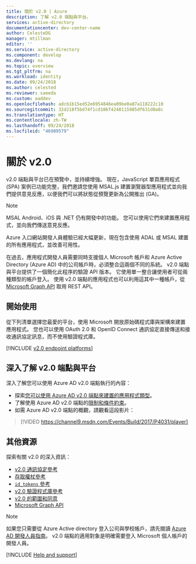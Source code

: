 ```yaml
---
title: 關於 v2.0 | Azure
description: 了解 v2.0 端點與平台。
services: active-directory
documentationcenter: dev-center-name
author: CelesteDG
manager: mtillman
editor: ''
ms.service: active-directory
ms.component: develop
ms.devlang: na
ms.topic: overview
ms.tgt_pltfrm: na
ms.workload: identity
ms.date: 09/24/2018
ms.author: celested
ms.reviewer: saeeda
ms.custom: aaddev
ms.openlocfilehash: adcb1b15ed52e6954846ea09be0a87a118222c10
ms.sourcegitcommit: 32d218f5bd74f1cd106f4248115985df631d0a8c
ms.translationtype: HT
ms.contentlocale: zh-TW
ms.lasthandoff: 09/24/2018
ms.locfileid: "46989579"
---
```

# <a name="about-v20"></a>關於 v2.0

v2.0 端點與平台已在預覽中，並持續增強。 現在，JavaScript 單頁應用程式 (SPA) 案例已功能完整，我們邀請您使用 MSAL.js 建置瀏覽器型應用程式並向我們提供意見反應，以便我們可以將狀態從預覽更新為公開推出 (GA)。

> [!NOTE]
> MSAL Android、iOS 與 .NET 仍有開發中的功能。 您可以使用它們來建置應用程式，並向我們傳送意見反應。

Azure 入口網站開發人員體驗已經大幅更新，現在包含使用 ADAL 或 MSAL 建置的所有應用程式，並改善可用性。

在過去，應用程式開發人員需要同時支援個人 Microsoft 帳戶和 Azure Active Directory (Azure AD) 中的公司帳戶時，必須整合這兩個不同的系統。 v2.0 端點與平台提供了一個簡化此程序的驗證 API 版本。 它使用單一整合讓使用者可從兩種類型的帳戶登入。 使用 v2.0 端點的應用程式也可以利用這其中一種帳戶，從 [Microsoft Graph API](https://graph.microsoft.io) 取用 REST API。

## <a name="getting-started"></a>開始使用

從下列清單選擇您最愛的平台，使用 Microsoft 開放原始碼程式庫與架構來建置應用程式。 您也可以使用 OAuth 2.0 和 OpenID Connect 通訊協定直接傳送和接收通訊協定訊息，而不使用驗證程式庫。

[!INCLUDE [v2.0 endpoint platforms](../../../includes/active-directory-v2-quickstart-table.md)]

## <a name="learn-more-about-the-v20-endpoint-and-platform"></a>深入了解 v2.0 端點與平台

深入了解您可以使用 Azure AD v2.0 端點執行的內容：

* 探索[您可以使用 Azure AD v2.0 端點來建置的應用程式類型](v2-app-types.md)。
* 了解使用 Azure AD v2.0 端點的[限制和條件約束](active-directory-v2-limitations.md)。
* 如需 Azure AD v2.0 端點的概觀，請觀看這段影片：

>[!VIDEO https://channel9.msdn.com/Events/Build/2017/P4031/player]

## <a name="additional-resources"></a>其他資源

探索有關 v2.0 的深入資訊：

* [v2.0 通訊協定參考](active-directory-v2-protocols.md)
* [存取權杖參考](access-tokens.md)
* [`id_tokens` 參考](id-tokens.md)
* [v2.0 驗證程式庫參考](reference-v2-libraries.md)
* [v2.0 的範圍和同意](v2-permissions-and-consent.md)
* [Microsoft Graph API](https://graph.microsoft.io)

> [!NOTE]
> 如果您只需要從 Azure Active directory 登入公司與學校帳戶，請先閱讀 [Azure AD 開發人員指南](azure-ad-developers-guide.md)。 v2.0 端點的適用對象是明確需要登入 Microsoft 個人帳戶的開發人員。

[!INCLUDE [Help and support](../../../includes/active-directory-develop-help-support-include.md)]
